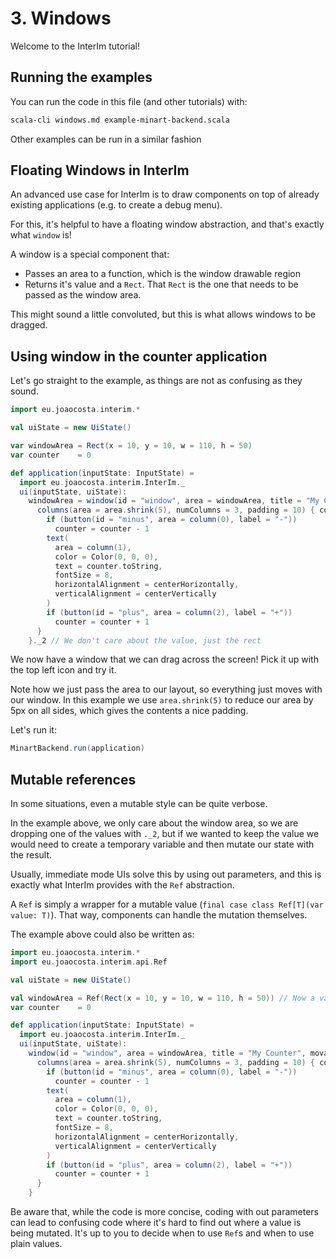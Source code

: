 # 3. Windows

Welcome to the InterIm tutorial!

## Running the examples

You can run the code in this file (and other tutorials) with:

```bash
scala-cli windows.md example-minart-backend.scala
```

Other examples can be run in a similar fashion

## Floating Windows in InterIm

An advanced use case for InterIm is to draw components on top of already existing applications (e.g. to create a debug
menu).

For this, it's helpful to have a floating window abstraction, and that's exactly what `window` is!

A window is a special component that:
  - Passes an area to a function, which is the window drawable region
  - Returns it's value and a `Rect`. That `Rect` is the one that needs to be passed as the window area.

This might sound a little convoluted, but this is what allows windows to be dragged.

## Using window in the counter application

Let's go straight to the example, as things are not as confusing as they sound.

```scala
import eu.joaocosta.interim.*

val uiState = new UiState()

var windowArea = Rect(x = 10, y = 10, w = 110, h = 50)
var counter    = 0

def application(inputState: InputState) =
  import eu.joaocosta.interim.InterIm._
  ui(inputState, uiState):
    windowArea = window(id = "window", area = windowArea, title = "My Counter", movable = true) { area =>
      columns(area = area.shrink(5), numColumns = 3, padding = 10) { column =>
        if (button(id = "minus", area = column(0), label = "-"))
          counter = counter - 1
        text(
          area = column(1),
          color = Color(0, 0, 0),
          text = counter.toString,
          fontSize = 8,
          horizontalAlignment = centerHorizontally,
          verticalAlignment = centerVertically
        )
        if (button(id = "plus", area = column(2), label = "+"))
          counter = counter + 1
      }
    }._2 // We don't care about the value, just the rect
```

We now have a window that we can drag across the screen! Pick it up with the top left icon and try it.

Note how we just pass the area to our layout, so everything just moves with our window.
In this example we use `area.shrink(5)` to reduce our area by 5px on all sides, which gives the contents a nice padding.

Let's run it:

```scala
MinartBackend.run(application)
```

## Mutable references

In some situations, even a mutable style can be quite verbose.

In the example above, we only care about the window area, so we are dropping one of the values with `._2`, but if we
wanted to keep the value we would need to create a temporary variable and then mutate our state with the result.

Usually, immediate mode UIs solve this by using out parameters, and this is exactly what InterIm provides with the `Ref`
abstraction.

A `Ref` is simply a wrapper for a mutable value (`final case class Ref[T](var value: T)`). That way, components can
handle the mutation themselves.

The example above could also be written as:

```scala
import eu.joaocosta.interim.*
import eu.joaocosta.interim.api.Ref

val uiState = new UiState()

val windowArea = Ref(Rect(x = 10, y = 10, w = 110, h = 50)) // Now a val instead of a var
var counter    = 0

def application(inputState: InputState) =
  import eu.joaocosta.interim.InterIm._
  ui(inputState, uiState):
    window(id = "window", area = windowArea, title = "My Counter", movable = true) { area =>
      columns(area = area.shrink(5), numColumns = 3, padding = 10) { column =>
        if (button(id = "minus", area = column(0), label = "-"))
          counter = counter - 1
        text(
          area = column(1),
          color = Color(0, 0, 0),
          text = counter.toString,
          fontSize = 8,
          horizontalAlignment = centerHorizontally,
          verticalAlignment = centerVertically
        )
        if (button(id = "plus", area = column(2), label = "+"))
          counter = counter + 1
      }
    }
```

Be aware that, while the code is more concise, coding with out parameters can lead to confusing code where it's hard
to find out where a value is being mutated. It's up to you to decide when to use `Ref`s and when to use plain values.
